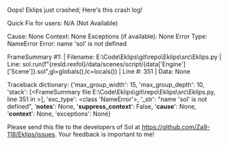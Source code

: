 Oops! Eklips just crashed;
Here's this crash log!

Quick Fix for users: N/A (Not Available)

Cause: None
Context: None
Exceptions (if available): None
Error Type: NameError
Error: name 'sol' is not defined

FrameSummary #1:
  | Filename: E:\Code\Eklips\git\repo\Eklips\src\Eklips.py
  | Line: sol.run(f"{resld.resfol}/data/scenes/script/{data['Engine']['Scene']}.sol",gl=globals(),lc=locals())
  | Line #: 351
  | Data: None

Traceback dictionary: {'max_group_width': 15, 'max_group_depth': 10, 'stack': [<FrameSummary file E:\Code\Eklips\git\repo\Eklips\src\Eklips.py, line 351 in <module>>], 'exc_type': <class 'NameError'>, '_str': "name 'sol' is not defined", '__notes__': None, '__suppress_context__': False, '__cause__': None, '__context__': None, 'exceptions': None}


Please send this file to the developers of Sol at https://github.com/Za9-118/Eklips/issues.
Your feedback is important to me!